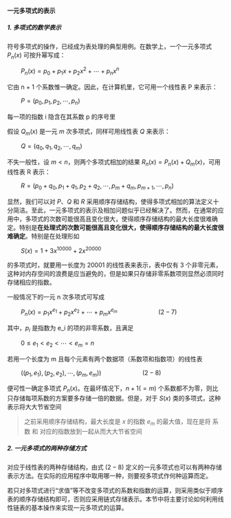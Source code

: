 
#### 一元多项式的表示

##### 1. 多项式的数学表示

符号多项式的操作，已经成为表处理的典型用例。在数学上，一个一元多项式 $P_n(x)$ 可按升幂写成：

$\qquad P_{n}(x) = p_{0} + p_{1} x + p_{2} x^{2} + \cdots + p_{n} x^{n}$

它由 n + 1 个系数惟一确定。因此，在计算机里，它可用一个线性表 P 来表示：

$\qquad P = \left(p_{0}, p_{1}, p_{2}, \cdots, p_{n}\right)$

每一项的指数 i 隐含在其系数 p 的序号里

假设 $Q_m(x)$ 是一元 $m$ 次多项式，同样可用线性表 $Q$ 来表示：

$\qquad Q = \left(q_{0}, q_{1}, q_{2}, \cdots, q_{m}\right)$

不失一般性，设 $m < n$，则两个多项式相加的结果 $R_n(x) = P_n(x) + Q_m(x)$，可用线性表 R 表示：

$\qquad R = \left(p_{0} + q_{0}, p_{1} + q_{1}, p_{2} + q_{2}, \cdots, p_{m} + q_{m}, p_{m + 1}, \cdots, p_{n}\right)$

显然，我们可以对 $P$、$Q$ 和 $R$ 采用顺序存储结构，使得多项式相加的算法定义十分简洁。至此，一元多项式的表示及相加问题似乎已经解决了。然而，在通常的应用中，多项式的次数可能很高且变化很大，使得顺序存储结构的最大长度很难确定。特别是**在处理式的次数可能很高且变化很大，使得顺序存储结构的最大长度很难确定**。特别是在处理形如

$\qquad S(x) = 1 + 3 x^{10000} + 2 x^{20000}$

的多项式时，就要用一长度为 20001 的线性表来表示，表中仅有 3 个非零元素，这种对内存空间的浪费是应当避免的，但是如果只存储非零系数项则显然必须同时存储相应的指数。

一般情况下的一元 n 次多项式可写成

$\qquad P_{n}(x) = p_{1} x^{e_{1}}+p_{2} x^{e_{2}} + \cdots + p_{m} x^{e_{m}} \qquad\qquad\qquad (2-7)$

其中，$p_i$ 是指数为 e_i 的项的非零系数，且满足

$\qquad 0 \leqslant e_{1} < e_{2} < \cdots < e_{m}=n$

若用一个长度为 m 且每个元素有两个数据项（系数项和指数项）的线性表

$\qquad \left(\left(p_{1}, e_{1}\right),\left(p_{2}, e_{2}\right), \cdots,\left(p_{m}, e_{m}\right)\right) \qquad\qquad\qquad (2-8)$

便可性一确定多项式 $P_n(x)$。在最坏情况下，$n + 1(= m)$ 个系数都不为零，则比只存储每项系数的方案要多存储一倍的数据。但是，对于 $S(x)$ 类的多项式，这种表示将大大节省空间

> 之前采用顺序存储结构，最大长度是 $x$ 的指数 $e_m$ 的最大值，现在是将 系数 和 对应的指数放到一起从而大大节省空间

##### 2. 一元多项式的两种存储方式

对应于线性表的两种存储结构，由式 $(2-8)$ 定义的一元多项式也可以有两种存储表示方法。在实际的应用程序中取用哪一种，则要视多项式作何种运算而定。

若只对多项式进行“求值”等不改变多项式的系数和指数的运算，则采用类似于顺序表的顺序存储结构即可，否则应采用链式存储表示。本节中将主要讨论如何利用线性链表的基本操作来实现一元多项式的运算。
